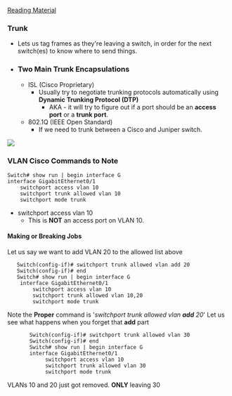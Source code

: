 [Reading Material](./PrivateVLANs.md)

### Trunk
- Lets us tag frames as they're leaving a switch, in order for the next switch(es) to know where to send things.
- ### Two Main Trunk Encapsulations
	- ISL (Cisco Proprietary)
		- Usually try to negotiate trunking protocols automatically using **Dynamic Trunking Protocol (DTP)**
			- AKA - it will try to figure out if a port should be an **access port** or a **trunk port**.
	- 802.1Q (IEEE Open Standard)
		- If we need to trunk between a Cisco and Juniper switch. 

**![](https://lh5.googleusercontent.com/C-cznvgP8Dj9BK3WC_Tbwlo8qEGKgiwnul0xkM-GNn95DgJ5q8fBNHAXlC9WRxk6TyZdn2NhHY5c1G5PGWWsR8G7FaHlZ6YpZ7v5BozgZvnDmooU7EaVMlRkYHEWz4MZ_TSIdPR33CkwGMCaOCjdH3I)**

### VLAN Cisco Commands to Note
    Switch# show run | begin interface G
    interface GigabitEthernet0/1
	    switchport access vlan 10
	    switchport trunk allowed vlan 10
	    switchport mode trunk

- switchport access vlan 10 
	- This is **NOT** an access port on VLAN 10. 

#### Making or Breaking Jobs
Let us say we want to add VLAN 20 to the allowed list above

       Switch(config-if)# switchport trunk allowed vlan add 20
       Switch(config-if)# end
       Switch# show run | begin interface G
	    interface GigabitEthernet0/1
		    switchport access vlan 10
		    switchport trunk allowed vlan 10,20
		    switchport mode trunk

Note the **Proper** command is '*switchport trunk allowed vlan **add** 20*'
Let us see what happens when you forget that **add** part

           Switch(config-if)# switchport trunk allowed vlan 30
           Switch(config-if)# end
           Switch# show run | begin interface G
           interface GigabitEthernet0/1
			    switchport access vlan 10
			    switchport trunk allowed vlan 30
			    switchport mode trunk

VLANs 10 and 20 just got removed. **ONLY** leaving 30
